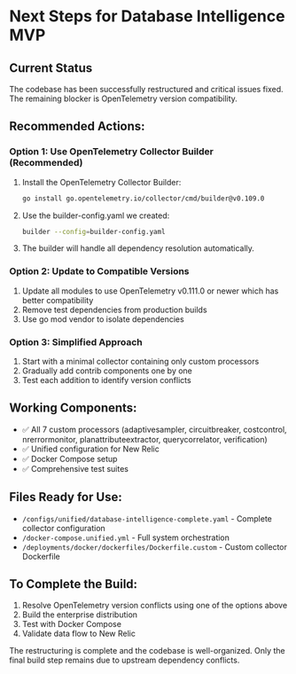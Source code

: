 # Next Steps for Database Intelligence MVP

## Current Status
The codebase has been successfully restructured and critical issues fixed. The remaining blocker is OpenTelemetry version compatibility.

## Recommended Actions:

### Option 1: Use OpenTelemetry Collector Builder (Recommended)
1. Install the OpenTelemetry Collector Builder:
   ```bash
   go install go.opentelemetry.io/collector/cmd/builder@v0.109.0
   ```

2. Use the builder-config.yaml we created:
   ```bash
   builder --config=builder-config.yaml
   ```

3. The builder will handle all dependency resolution automatically.

### Option 2: Update to Compatible Versions
1. Update all modules to use OpenTelemetry v0.111.0 or newer which has better compatibility
2. Remove test dependencies from production builds
3. Use go mod vendor to isolate dependencies

### Option 3: Simplified Approach
1. Start with a minimal collector containing only custom processors
2. Gradually add contrib components one by one
3. Test each addition to identify version conflicts

## Working Components:
- ✅ All 7 custom processors (adaptivesampler, circuitbreaker, costcontrol, nrerrormonitor, planattributeextractor, querycorrelator, verification)
- ✅ Unified configuration for New Relic
- ✅ Docker Compose setup
- ✅ Comprehensive test suites

## Files Ready for Use:
- `/configs/unified/database-intelligence-complete.yaml` - Complete collector configuration
- `/docker-compose.unified.yml` - Full system orchestration
- `/deployments/docker/dockerfiles/Dockerfile.custom` - Custom collector Dockerfile

## To Complete the Build:
1. Resolve OpenTelemetry version conflicts using one of the options above
2. Build the enterprise distribution
3. Test with Docker Compose
4. Validate data flow to New Relic

The restructuring is complete and the codebase is well-organized. Only the final build step remains due to upstream dependency conflicts.